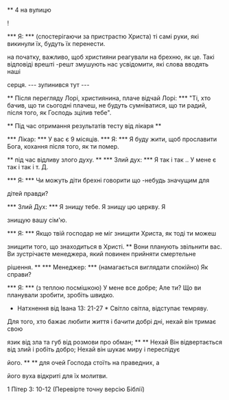 ** 4 на вулицю

!

*** Я: *** (спостерігаючи за пристрастю Христа) ті самі руки, які викинули
їх, будуть їх перенести.

на початку, важливо, щоб християни реагували на брехню, як   це.
Такі відповіді врешті -решт змушують нас усвідомити, які слова вводять наші

серця.
--- зупинився тут ---

** Після перегляду Лорі, християнина, плаче відчай Лорі: *** "Ті, хто бачив, що ти сьогодні плачеш, не будуть
сумніватися, що ти радий, після того, як Господь зцілив тебе".

** Під час отримання результатів тесту від лікаря **

*** Лікар: *** У вас є 9 місяців.
*** Я: *** Я буду жити, щоб прославити Бога, кохання після того, як ти помер.

** під час відливу злого духу. **
*** Злий дух: *** Я так і так .. У мене є так і так і т. Д.

*** Я: *** Чи можуть діти брехні говорити що -небудь значущим для

дітей правди?

*** Злий Дух: *** Я знищу тебе. Я знищу цю церкву. Я

знищую вашу сім'ю.

*** Я: *** Якщо твій господар не міг знищити Христа, як тоді ти можеш

знищити того, що знаходиться в Христі.
** Вони планують звільнити вас. Ви зустрічаєте менеджера, який повинен прийняти смертельне

рішення. **
*** Менеджер: *** (намагається виглядати спокійно) Як справи?

*** Я: *** (з теплою посмішкою) У мене все добре; Але ти? Що ви планували
зробити, зробіть швидко.

* Натхнення від Івана 13: 21-27 *
Світло світла, відступає темряву.

Для того, хто бажає любити життя і бачити добрі дні, нехай він тримає свою

язик від зла та губ від розмови про обман; ** <put> </pup> ** Нехай
Він відвертається від злий і робіть добро; Нехай він шукає миру і переслідує

його. ** <up> </pup> ** для очей Господа стоїть на праведних, а

його вуха відкриті для їх молитви.

1 Пітер 3: 10-12 (Перевірте точну версію Біблії)
